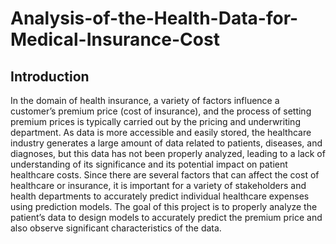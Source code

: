 # Analysis-of-the-Health-Data-for-Medical-Insurance-Cost

## Introduction
In the domain of health insurance, a variety of factors influence a customer’s premium price (cost of
insurance), and the process of setting premium prices is typically carried out by the pricing and
underwriting department. As data is more accessible and easily stored, the healthcare industry
generates a large amount of data related to patients, diseases, and diagnoses, but this data has not been
properly analyzed, leading to a lack of understanding of its significance and its potential impact on patient
healthcare costs. Since there are several factors that can affect the cost of healthcare or insurance, it is
important for a variety of stakeholders and health departments to accurately predict individual healthcare
expenses using prediction models. The goal of this project is to properly analyze the patient’s data to
design models to accurately predict the premium price and also observe significant characteristics of the
data.
